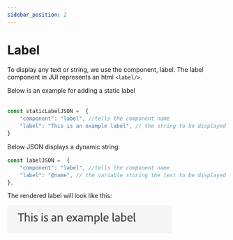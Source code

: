 ```yaml
---
sidebar_position: 2
---
```


# Label

To display any text or string, we use the component, label.
The label component in JUI represents an html `<label/>`.

Below is an example for adding a static label

```js title="staticLabel.js"

const staticLabelJSON =  {
    "component": "label", //tells the component name
    "label": "This is an example label", // the string to be displayed
}

```

Below JSON displays a dynamic string:

```js title="dynamicLabel.js"
const labelJSON =  {
    "component": "label", //tells the component name
    "label": "@name", // the variable storing the text to be displayed
},

```

The rendered label will look like this:

![label](imgs/label.png "Label")